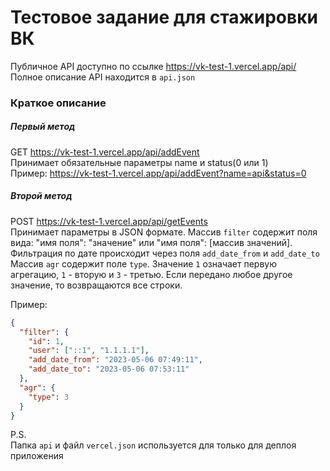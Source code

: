 # Тестовое задание для стажировки ВК

Публичное API доступно по ссылке https://vk-test-1.vercel.app/api/ \
Полное описание API находится в `api.json`

### Краткое описание 

##### Первый метод
GET https://vk-test-1.vercel.app/api/addEvent \
Принимает обязательные параметры name и status(0 или 1) \
Пример: https://vk-test-1.vercel.app/api/addEvent?name=api&status=0
##### Второй метод
POST https://vk-test-1.vercel.app/api/getEvents \
Принимает параметры в JSON формате. Массив `filter` содержит поля вида:
"имя поля": "значение" или "имя поля": [массив значений]. Фильтрация по дате происходит через поля `add_date_from` и `add_date_to` \
Массив `agr` содержит поле `type`. Значение `1` означает первую агрегацию, `1` - вторую и `3` - третью.
Если передано любое другое значение, то возвращаются все строки.

Пример:
```json
{
  "filter": {
    "id": 1,
    "user": ["::1", "1.1.1.1"],
    "add_date_from": "2023-05-06 07:49:11",
    "add_date_to": "2023-05-06 07:53:11"
  },
  "agr": {
    "type": 3
  }
}
```

P.S. \
Папка `api` и файл  `vercel.json` используется для только для деплоя приложения
